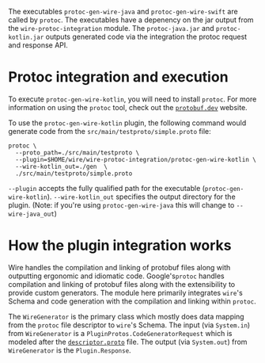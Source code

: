 The executables `protoc-gen-wire-java` and `protoc-gen-wire-swift`
are called by `protoc`. The executables have a depenency on the jar output
from the `wire-protoc-integration` module. The `protoc-java.jar` and
`protoc-kotlin.jar` outputs generated code via the integration the protoc
request and response API.

# Protoc integration and execution
To execute `protoc-gen-wire-kotlin`, you will need to install `protoc`.
For more information on using the `protoc` tool, check out the
[`protobuf.dev`](https://protobuf.dev/getting-started/javatutorial/#compiling-protocol-buffers)
website.

To use the `protoc-gen-wire-kotlin` plugin, the following command
would generate code from the `src/main/testproto/simple.proto` file:

```
protoc \
  --proto_path=./src/main/testproto \
  --plugin=$HOME/wire/wire-protoc-integration/protoc-gen-wire-kotlin \
  --wire-kotlin_out=./gen  \
  ./src/main/testproto/simple.proto
```

`--plugin` accepts the fully qualified path for the executable (`protoc-gen-wire-kotlin`).
`--wire-kotlin_out` specifies the output directory for the plugin.
(Note: if you're using `protoc-gen-wire-java` this will change to `--wire-java_out`)

# How the plugin integration works
Wire handles the compilation and linking of protobuf files along with outputting
ergonomic and idiomatic code. Google's`protoc` handles compilation and linking of
protobuf files along with the extensibility to provide custom generators. The module
here primarily integrates `wire`'s Schema and code generation with the compilation
and linking within `protoc`.

The `WireGenerator` is the primary class which mostly does data mapping from the `protoc`
file descriptor to `wire`'s Schema. The input (via `System.in`) from `WireGenerator` is a `PluginProtos.CodeGeneratorRequest`
which is modeled after the
[`descriptor.proto`](https://github.com/protocolbuffers/protobuf/blob/main/src/google/protobuf/descriptor.proto)
file. The output (via `System.out`) from `WireGenerator` is the `Plugin.Response`.

